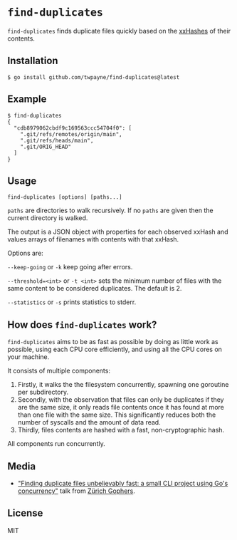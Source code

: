 # `find-duplicates`

`find-duplicates` finds duplicate files quickly based on the
[xxHashes](https://xxhash.com/) of their contents.

## Installation

```console
$ go install github.com/twpayne/find-duplicates@latest
```

## Example

```console
$ find-duplicates
{
  "cdb8979062cbdf9c169563ccc54704f0": [
    ".git/refs/remotes/origin/main",
    ".git/refs/heads/main",
    ".git/ORIG_HEAD"
  ]
}
```

## Usage

```
find-duplicates [options] [paths...]
```

`paths` are directories to walk recursively. If no `paths` are given then the
current directory is walked.

The output is a JSON object with properties for each observed xxHash and values
arrays of filenames with contents with that xxHash.

Options are:

`--keep-going` or `-k` keep going after errors.

`--threshold=<int>` or `-t <int>` sets the minimum number of files with the same
content to be considered duplicates. The default is 2.

`--statistics` or `-s` prints statistics to stderr.

## How does `find-duplicates` work?

`find-duplicates` aims to be as fast as possible by doing as little work as
possible, using each CPU core efficiently, and using all the CPU cores on your
machine.

It consists of multiple components:

1. Firstly, it walks the the filesystem concurrently, spawning one goroutine per
   subdirectory.
2. Secondly, with the observation that files can only be duplicates if they are
   the same size, it only reads file contents once it has found at more than one
   file with the same size. This significantly reduces both the number of
   syscalls and the amount of data read.
3. Thirdly, files contents are hashed with a fast, non-cryptographic hash.

All components run concurrently.

## Media

* ["Finding duplicate files unbelievably fast: a small CLI project using Go's concurrency"](https://www.youtube.com/watch?v=wJ7-Y55Esio) talk from [Zürich Gophers](https://www.meetup.com/zurich-gophers/).

## License

MIT